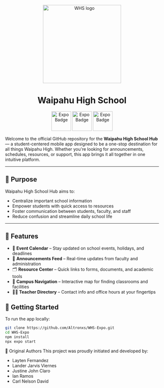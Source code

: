 
<p align="center">
  <img alt="WHS logo" height="256" src="https://www.waipahuhigh.org/shared/footer_logo.png">
  <h1 align="center">Waipahu High School</h1>
</p>
<div align="center">
  <img alt="Expo Badge" src="https://img.shields.io/badge/Runs%20with%20Expo%20Go-4630EB.svg?style=flat-square&logo=EXPO&labelColor=f3f3f3&logoColor=000"  height="64">
  <img alt="Expo Badge" src="https://img.shields.io/badge/react_native-%2320232a.svg?style=for-the-badge&logo=react&logoColor=%2361DAFB" height="64">
  <img alt="Expo Badge" src="[https://img.shields.io/badge/react-%2320232a.svg?style=for-the-badge&logo=react&logoColor=%2361DAFB](https://img.shields.io/badge/typescript-%23007ACC.svg?style=for-the-badge&logo=typescript&logoColor=white)" height="64">  
</div>


Welcome to the official GitHub repository for the **Waipahu High School Hub** — a student-centered mobile app designed to be a one-stop destination for all things Waipahu High. Whether you're looking for announcements, schedules, resources, or support, this app brings it all together in one intuitive platform.

---

## 🎯 Purpose

Waipahu High School Hub aims to:
- Centralize important school information
- Empower students with quick access to resources
- Foster communication between students, faculty, and staff
- Reduce confusion and streamline daily school life

---

## 🧩 Features

- 📅 **Event Calendar** – Stay updated on school events, holidays, and deadlines  
- 📢 **Announcements Feed** – Real-time updates from faculty and administration  
- 🗂️ **Resource Center** – Quick links to forms, documents, and academic tools  
- 🧭 **Campus Navigation** – Interactive map for finding classrooms and facilities  
- 🧑‍🏫 **Teacher Directory** – Contact info and office hours at your fingertips

## 🚀 Getting Started

To run the app locally:

```bash
git clone https://github.com/Altronxs/WHS-Expo.git
cd WHS-Expo
npm install
npx expo start
```
👥 Original Authors
This project was proudly initiated and developed by:
- Layten Fernandez
- Lander Jarvis Viernes
- Justine John Claro
- Ian Ramos
- Carl Nelson David

